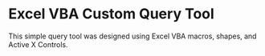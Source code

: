 # Excel VBA Custom Query Tool

This simple query tool was designed using Excel VBA macros, shapes, and Active X Controls.
